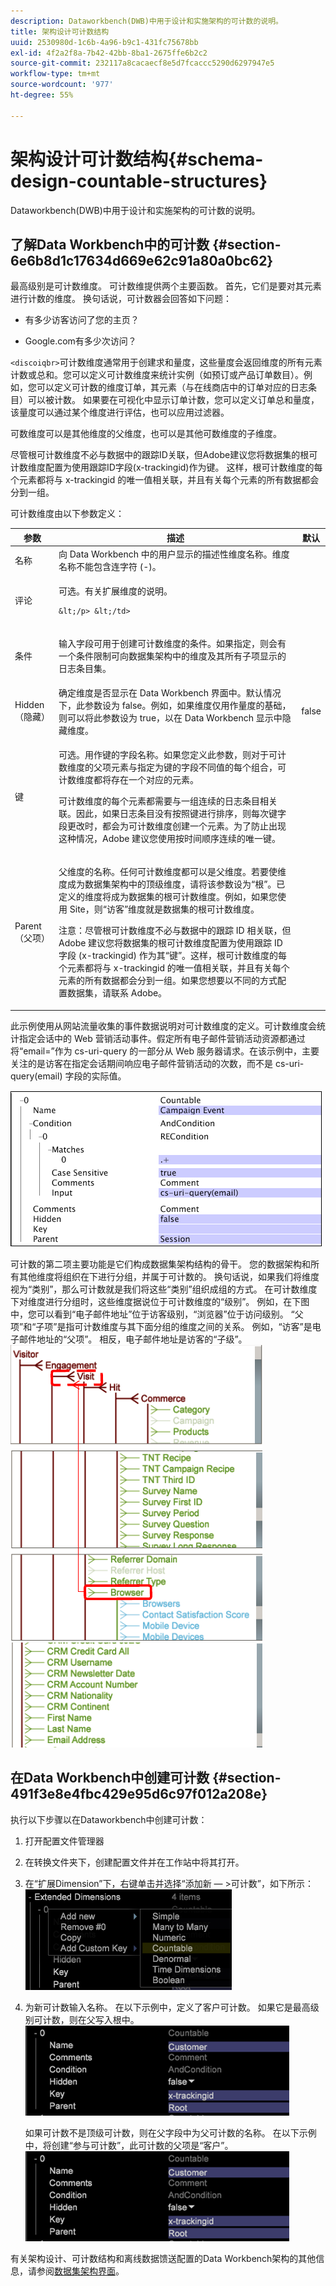 ```yaml
---
description: Dataworkbench(DWB)中用于设计和实施架构的可计数的说明。
title: 架构设计可计数结构
uuid: 2530980d-1c6b-4a96-b9c1-431fc75678bb
exl-id: 4f2a2f8a-7b42-42bb-8ba1-2675ffe6b2c2
source-git-commit: 232117a8cacaecf8e5d7fcaccc5290d6297947e5
workflow-type: tm+mt
source-wordcount: '977'
ht-degree: 55%

---
```


# 架构设计可计数结构{#schema-design-countable-structures}

Dataworkbench(DWB)中用于设计和实施架构的可计数的说明。

## 了解Data Workbench中的可计数 {#section-6e6b8d1c17634d669e62c91a80a0bc62}

最高级别是可计数维度。 可计数维提供两个主要函数。 首先，它们是要对其元素进行计数的维度。 换句话说，可计数器会回答如下问题：

* 有多少访客访问了您的主页？

* Google.com有多少次访问？

`<discoiqbr>`可计数维度通常用于创建求和量度，这些量度会返回维度的所有元素计数或总和。您可以定义可计数维度来统计实例（如预订或产品订单数目）。例如，您可以定义可计数的维度订单，其元素（与在线商店中的订单对应的日志条目）可以被计数。 如果要在可视化中显示订单计数，您可以定义订单总和量度，该量度可以通过某个维度进行评估，也可以应用过滤器。

可数维度可以是其他维度的父维度，也可以是其他可数维度的子维度。

尽管根可计数维度不必与数据中的跟踪ID关联，但Adobe建议您将数据集的根可计数维度配置为使用跟踪ID字段(x-trackingid)作为键。 这样，根可计数维度的每个元素都将与 x-trackingid 的唯一值相关联，并且有关每个元素的所有数据都会分到一组。

可计数维度由以下参数定义：

<table id="table_5E00B72CFDD645368ADCC25AB9B5E53D"> 
 <thead> 
  <tr> 
   <th colname="col1" class="entry"> 参数 </th> 
   <th colname="col2" class="entry"> 描述 </th> 
   <th colname="col3" class="entry"> 默认 </th> 
  </tr>
 </thead>
 <tbody> 
  <tr> 
   <td colname="col1"> 名称 </td> 
   <td colname="col2"> 向 Data Workbench 中的用户显示的描述性维度名称。维度名称不能包含连字符 (-)。 </td> 
   <td colname="col3"> </td> 
  </tr> 
  <tr> 
   <td colname="col1"> <p>评论 </p> </td> 
   <td colname="col2"> <p>可选。有关扩展维度的说明。

    &lt;/p> &lt;/td>
<td colname="col3"> </td> 
  </tr> 
  <tr> 
   <td colname="col1"> <p>条件 </p> </td> 
   <td colname="col2"> <p>输入字段可用于创建可计数维度的条件。如果指定，则会有一个条件限制可向数据集架构中的维度及其所有子项显示的日志条目集。 </p> </td> 
   <td colname="col3"> </td> 
  </tr> 
  <tr> 
   <td colname="col1"> Hidden（隐藏） </td> 
   <td colname="col2"> 确定维度是否显示在 Data Workbench 界面中。默认情况下，此参数设为 false。例如，如果维度仅用作量度的基础，则可以将此参数设为 true，以在 Data Workbench 显示中隐藏维度。 </td> 
   <td colname="col3"> false </td> 
  </tr> 
  <tr> 
   <td colname="col1"> 键 </td> 
   <td colname="col2"> <p>可选。用作键的字段名称。如果您定义此参数，则对于可计数维度的父项元素与指定为键的字段不同值的每个组合，可计数维度都将存在一个对应的元素。 </p> <p>可计数维度的每个元素都需要与一组连续的日志条目相关联。因此，如果日志条目没有按照键进行排序，则每次键字段更改时，都会为可计数维度创建一个元素。为了防止出现这种情况，Adobe 建议您使用按时间顺序连续的唯一键。 </p> </td> 
   <td colname="col3"> </td> 
  </tr> 
  <tr> 
   <td colname="col1"> Parent（父项） </td> 
   <td colname="col2"> <p> 父维度的名称。任何可计数维度都可以是父维度。若要使维度成为数据集架构中的顶级维度，请将该参数设为“根”。已定义的维度将成为数据集的根可计数维度。例如，如果您使用 Site，则“访客”维度就是数据集的根可计数维度。 </p> <p>注意：尽管根可计数维度不必与数据中的跟踪 ID 相关联，但 Adobe 建议您将数据集的根可计数维度配置为使用跟踪 ID 字段 (x-trackingid) 作为其“键”。这样，根可计数维度的每个元素都将与 x-trackingid 的唯一值相关联，并且有关每个元素的所有数据都会分到一组。如果您想要以不同的方式配置数据集，请联系 Adobe。 </p> </td> 
   <td colname="col3"> </td> 
  </tr> 
 </tbody> 
</table>

此示例使用从网站流量收集的事件数据说明对可计数维度的定义。可计数维度会统计指定会话中的 Web 营销活动事件。假定所有电子邮件营销活动资源都通过将“email=”作为 cs-uri-query 的一部分从 Web 服务器请求。在该示例中，主要关注的是访客在指定会话期间响应电子邮件营销活动的次数，而不是 cs-uri-query(email) 字段的实际值。

![](assets/dwb_impl_arch_1.png)

可计数的第二项主要功能是它们构成数据集架构结构的骨干。 您的数据架构和所有其他维度将组织在下进行分组，并属于可计数的。 换句话说，如果我们将维度视为“类别”，那么可计数就是我们将这些“类别”组织成组的方式。
在可计数维度下对维度进行分组时，这些维度据说位于可计数维度的“级别”。 例如，在下图中，您可以看到“电子邮件地址”位于访客级别，“浏览器”位于访问级别。 “父项”和“子项”是指可计数维度与其下面分组的维度之间的关系。 例如，“访客”是电子邮件地址的“父项”。 相反，电子邮件地址是访客的“子级”。![](assets/dwb_impl_arch_2.png) ![](assets/dwb_impl_arch_3.png)

## 在Data Workbench中创建可计数 {#section-491f3e8e4fbc429e95d6c97f012a208e}

执行以下步骤以在Dataworkbench中创建可计数：

1. 打开配置文件管理器
1. 在转换文件夹下，创建配置文件并在工作站中将其打开。
1. 在“扩展Dimension”下，右键单击并选择“添加新 — >可计数”，如下所示：![](assets/dwb_impl_arch_4.png)

1. 为新可计数输入名称。 在以下示例中，定义了客户可计数。 如果它是最高级别可计数，则在父写入根中。![](assets/dwb_impl_arch_5.png)

   如果可计数不是顶级可计数，则在父字段中为父可计数的名称。 在以下示例中，将创建“参与可计数”，此可计数的父项是“客户”。![](assets/dwb_impl_arch_5.png)

有关架构设计、可计数结构和离线数据馈送配置的Data Workbench架构的其他信息，请参阅[数据集架构界面](https://experienceleague.adobe.com/docs/data-workbench/using/client/admin-ui/c-dtst-sch-intrf.html)。

